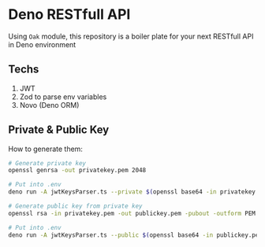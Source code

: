 # Deno RESTfull API

Using `Oak` module, this repository is a boiler plate for your next RESTfull API
in Deno environment

## Techs

1. JWT
2. Zod to parse env variables
3. Novo (Deno ORM)

## Private & Public Key

How to generate them:

```sh
# Generate private key
openssl genrsa -out privatekey.pem 2048

# Put into .env
deno run -A jwtKeysParser.ts --private $(openssl base64 -in privatekey.pem)
```

```sh
# Generate public key from private key
openssl rsa -in privatekey.pem -out publickey.pem -pubout -outform PEM

# Put into .env
deno run -A jwtKeysParser.ts --public $(openssl base64 -in publickey.pem)
```
